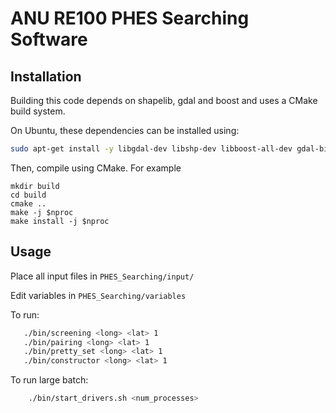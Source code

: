 # ANU RE100 PHES Searching Software

## Installation

Building this code depends on shapelib, gdal and boost and uses a CMake build system.

On Ubuntu, these dependencies can be installed using:

```bash
sudo apt-get install -y libgdal-dev libshp-dev libboost-all-dev gdal-bin cmake
```

Then, compile using CMake. For example

```
mkdir build
cd build
cmake ..
make -j $nproc
make install -j $nproc
```

## Usage

Place all input files in `PHES_Searching/input/`

Edit variables in `PHES_Searching/variables`

To run:

```bash
   ./bin/screening <long> <lat> 1
   ./bin/pairing <long> <lat> 1
   ./bin/pretty_set <long> <lat> 1
   ./bin/constructor <long> <lat> 1
```

To run large batch:

```bash
	./bin/start_drivers.sh <num_processes>
```
